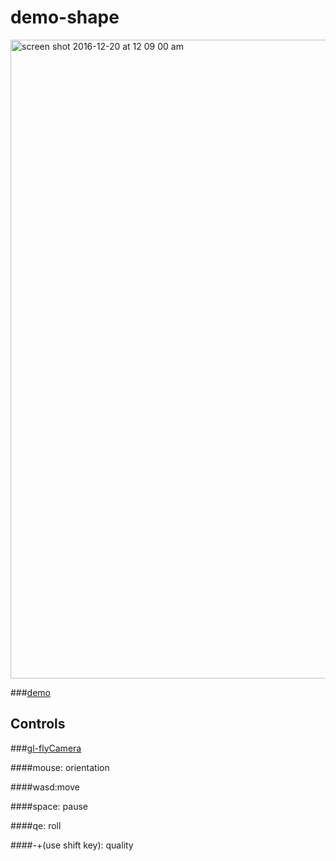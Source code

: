 # demo-shape
<img width="1022" alt="screen shot 2016-12-20 at 12 09 00 am" src="https://cloud.githubusercontent.com/assets/5943242/21338946/c09e4b90-c648-11e6-913a-a50ac1935ad8.png">

###[demo](https://ramshackle-jamathon.github.io/demo-shapes/)

## Controls
###[gl-flyCamera](https://github.com/Ramshackle-Jamathon/gl-flyCamera)

####mouse: orientation

####wasd:move

####space: pause

####qe: roll

####-+(use shift key): quality

